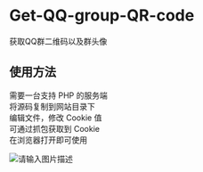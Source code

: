 # Get-QQ-group-QR-code
获取QQ群二维码以及群头像  

## 使用方法
需要一台支持 PHP 的服务端  
将源码复制到网站目录下  
编辑文件，修改 Cookie 值  
可通过抓包获取到 Cookie  
在浏览器打开即可使用  
  
![请输入图片描述][1]


  [1]: https://s.cdnv1.hanwuss.com/static/upload/wolf4096/20220504/202205041237592660.png
